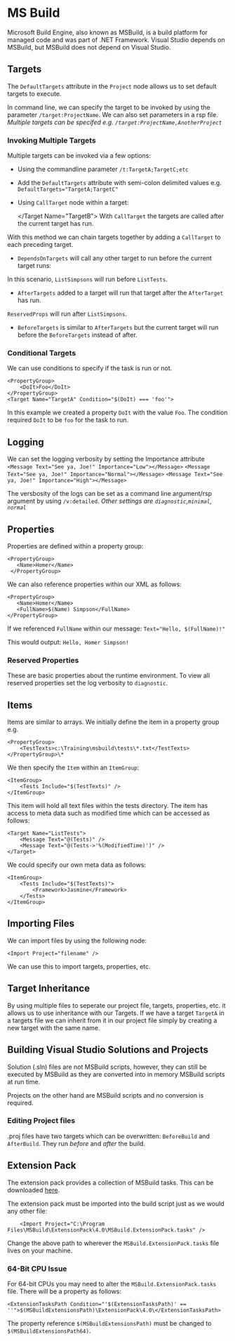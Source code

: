 # MS Build

Microsoft Build Engine, also known as MSBuild, is a build platform for managed code and was part of .NET Framework. Visual Studio depends on MSBuild, but MSBuild does not depend on Visual Studio.

## Targets

The `DefaultTargets` attribute in the `Project` node allows us to set default targets to execute.

In command line, we can specify the target to be invoked by using the parameter `/target:ProjectName`. We can also set parameters in a rsp file.
*Multiple targets can be specifed e.g. `/target:ProjectName,AnotherProject`*

### Invoking Multiple Targets

Multiple targets can be invoked via a few options:

* Using the commandline parameter `/t:TargetA;TargetC;etc`
* Add the `DefaultTargets` attribute with semi-colon delimited values e.g. `DefaultTargets="TargetA;TargetC"`
* Using `CallTarget` node within a target:


    </Target Name="TargetB">
        <CallTarget Targets="TargetA;TargetC" />
    </Target>
With `CallTarget` the targets are called after the current target has run.

With this method we can chain targets together by adding a `CallTarget` to each preceding target.

* `DependsOnTargets` will call any other target to run before the current target runs:


    <Target Name="ListTests" DependsOnTargets="ListSimpsons">

In this scenario, `ListSimpsons` will run before `ListTests`.

* `AfterTargets` added to a target will run that target after the `AfterTarget` has run.


    <Target Name="ReservedProps" AfterTargets="ListSimpsons">

`ReservedProps` will run after `ListSimpsons`.

* `BeforeTargets` is similar to `AfterTargets` but the current target will run before the `BeforeTargets` instead of after.

### Conditional Targets

We can use conditions to specify if the task is run or not.

    <PropertyGroup>
        <DoIt>Foo</DoIt>
    </PropertyGroup>
    <Target Name="TargetA" Condition="$(DoIt) === 'foo'">

In this example we created a property `DoIt` with the value `Foo`. The condition required `DoIt` to be `foo` for the task to run.

## Logging

We can set the logging verbosity by setting the Importance attribute `<Message Text="See ya, Joe!" Importance="Low"></Message>`
`<Message Text="See ya, Joe!" Importance="Normal"></Message>`
`<Message Text="See ya, Joe!" Importance="High"></Message>`

The versbosity of the logs can be set as a command line argument/rsp argument by using `/v:detailed`.
*Other settings are `diagnostic`,`minimal`, `normal`*

## Properties

Properties are defined within a property group:

    <PropertyGroup>
       <Name>Homer</Name>
     </PropertyGroup>

We can also reference properties within our XML as follows:

    <PropertyGroup>
       <Name>Homer</Name>
       <FullName>$(Name) Simpson</FullName>
    </PropertyGroup>

If we referenced `FullName` within our message:
`Text="Hello, $(FullName)!"`

This would output: `Hello, Homer Simpson!`

### Reserved Properties

These are basic properties about the runtime environment. To view all reserved properties set the log verbosity to `diagnostic`.


## Items
Items are similar to arrays. We initially define the item in a property group e.g.

    <PropertyGroup>
        <TestTexts>c:\Training\msbuild\tests\*.txt</TestTexts>
    </PropertyGroup>\*

We then specify the `Item` within an `ItemGroup`:

    <ItemGroup>
        <Tests Include="$(TestTexts)" />
    </ItemGroup>

This item will hold all text files within the tests directory. The item has access to meta data such as modified time which can be accessed as follows:

    <Target Name="ListTests">
        <Message Text="@(Tests)" />
        <Message Text="@(Tests->'%(ModifiedTime)')" />
    </Target>

We could specify our own meta data as follows:

    <ItemGroup>
        <Tests Include="$(TestTexts)">
            <Framework>Jasmine</Framework>
        </Tests>
    </ItemGroup>


## Importing Files

We can import files by using the following node:

    <Import Project="filename" />

We can use this to import targets, properties, etc.

## Target Inheritance

By using multiple files to seperate our project file, targets, properties, etc. it allows us to use inheritance with our Targets. If we have a target `TargetA` in a targets file we can inherit from it in our project file simply by creating a new target with the same name.  

## Building Visual Studio Solutions and Projects

Solution (.sln) files are not MSBuild scripts, however, they can still be executed by MSBuild as they are converted into in memory MSBuild scripts at run time.

Projects on the other hand are MSBuild scripts and no conversion is required.

### Editing Project files

.proj files have two targets which can be overwritten: `BeforeBuild` and `AfterBuild`. They run *before* and *after* the build.

## Extension Pack

The extension pack provides a collection of MSBuild tasks. This can be downloaded [here](http://mikefourie.github.io/MSBuildExtensionPack/).

The extension pack must be imported into the build script just as we would any other file:

        <Import Project="C:\Program Files\MSBuild\ExtensionPack\4.0\MSBuild.ExtensionPack.tasks" />

Change the above path to wherever the `MSBuild.ExtensionPack.tasks` file lives on your machine.

### 64-Bit CPU Issue

For 64-bit CPUs you may need to alter the `MSBuild.ExtensionPack.tasks` file. There will be a property as follows:

    <ExtensionTasksPath Condition="'$(ExtensionTasksPath)' == ''">$(MSBuildExtensionsPath)\ExtensionPack\4.0\</ExtensionTasksPath>

The property reference `$(MSBuildExtensionsPath)` must be changed to `$(MSBuildExtensionsPath64)`.
